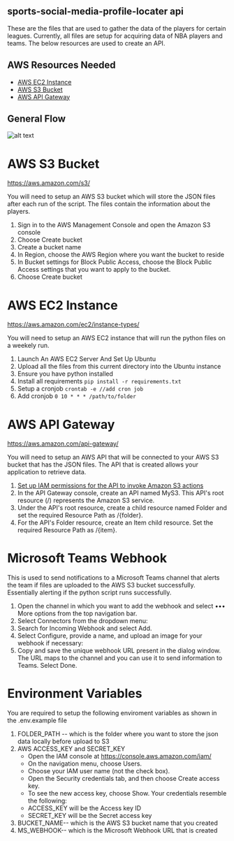 ## sports-social-media-profile-locater api

These are the files that are used to gather the data of the players for certain leagues. Currently, all files are setup for acquiring data of NBA players and teams. The below resources are used to create an API. 



## AWS Resources Needed

- [AWS EC2 Instance](https://aws.amazon.com/ec2/instance-types/)
- [AWS S3 Bucket](https://aws.amazon.com/s3/)
- [AWS API Gateway](https://aws.amazon.com/api-gateway/)

## General Flow

![alt text](https://github.com/WSU-4110/sports-social-media-profile-locater/blob/main/api/flow.jpg?raw=true)

# AWS S3 Bucket
https://aws.amazon.com/s3/

You will need to setup an AWS S3 bucket which will store the JSON files after each run of the script. The files contain the information about the players.

1. Sign in to the AWS Management Console and open the Amazon S3 console
2. Choose Create bucket
3. Create a bucket name
4. In Region, choose the AWS Region where you want the bucket to reside
5. In Bucket settings for Block Public Access, choose the Block Public Access settings that you want to apply to the bucket.
6. Choose Create bucket

# AWS EC2 Instance
https://aws.amazon.com/ec2/instance-types/

You will need to setup an AWS EC2 instance that will run the python files on a weekely run.

1. Launch An AWS EC2 Server And Set Up Ubuntu
2. Upload all the files from this current directory into the Ubuntu instance
3. Ensure you have python installed
4. Install all requirements
``
pip install -r requirements.txt
``
5. Setup a cronjob 
``
crontab -e //add cron job
``
6. Add cronjob
``
0 10 * * * /path/to/folder
``
# AWS API Gateway
https://aws.amazon.com/api-gateway/

You will need to setup an AWS API that will be connected to your AWS S3 bucket that has the JSON files. The API that is created allows your application to retrieve data.

1. [Set up IAM permissions for the API to invoke Amazon S3 actions](https://docs.aws.amazon.com/apigateway/latest/developerguide/permissions.html)
2. In the API Gateway console, create an API named MyS3. This API's root resource (/) represents the Amazon S3 service.
3. Under the API's root resource, create a child resource named Folder and set the required Resource Path as /{folder}.
4. For the API's Folder resource, create an Item child resource. Set the required Resource Path as /{item}.

# Microsoft Teams Webhook

This is used to send notifications to a Microsoft Teams channel that alerts the team if files are uploaded to the AWS S3 bucket successfully. Essentially alerting if the python script runs successfully.

1. Open the channel in which you want to add the webhook and select ••• More options from the top navigation bar.
2. Select Connectors from the dropdown menu:
3. Search for Incoming Webhook and select Add.
4. Select Configure, provide a name, and upload an image for your webhook if necessary:
5. Copy and save the unique webhook URL present in the dialog window. The URL maps to the channel and you can use it to send information to Teams. Select Done.

# Environment Variables

You are required to setup the following enviroment variables as shown in the .env.example file

1. FOLDER_PATH -- which is the folder where you want to store the json data locally before upload to S3
2. AWS ACCESS_KEY and SECRET_KEY
    - Open the IAM console at https://console.aws.amazon.com/iam/
    - On the navigation menu, choose Users.
    - Choose your IAM user name (not the check box).
    - Open the Security credentials tab, and then choose Create access key.
    - To see the new access key, choose Show. Your credentials resemble the following:
    - ACCESS_KEY will be the Access key ID
    - SECRET_KEY will be the Secret access key
3. BUCKET_NAME-- which is the AWS S3 bucket name that you created
4. MS_WEBHOOK-- which is the Microsoft Webhook URL that is created 
